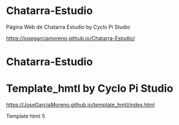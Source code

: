# Chatarra-Estudio
Página Web de Chatarra Estudio by Cyclo Pi Studio

https://josegarciamoreno.github.io/Chatarra-Estudio/

# Chatarra-Estudio

# Template_hmtl by Cyclo Pi Studio

https://JoseGarciaMoreno.github.io/template_hmtl/index.html

Template html 5
